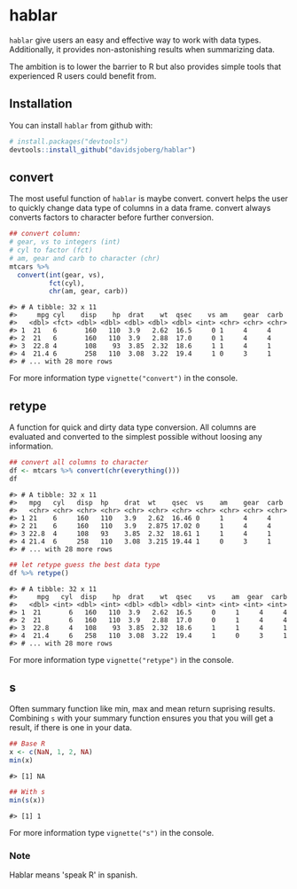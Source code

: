 
<!-- README.md is generated from README.Rmd. Please edit that file -->
hablar
======

`hablar` give users an easy and effective way to work with data types. Additionally, it provides non-astonishing results when summarizing data.

The ambition is to lower the barrier to R but also provides simple tools that experienced R users could benefit from.

Installation
------------

You can install `hablar` from github with:

``` r
# install.packages("devtools")
devtools::install_github("davidsjoberg/hablar")
```

convert
-------

The most useful function of `hablar` is maybe convert. convert helps the user to quickly change data type of columns in a data frame. convert always converts factors to character before further conversion.

``` r
## convert column:
# gear, vs to integers (int)
# cyl to factor (fct)
# am, gear and carb to character (chr)
mtcars %>% 
  convert(int(gear, vs),
          fct(cyl),
          chr(am, gear, carb))
```

    #> # A tibble: 32 x 11
    #>     mpg cyl    disp    hp  drat    wt  qsec    vs am    gear  carb 
    #>   <dbl> <fct> <dbl> <dbl> <dbl> <dbl> <dbl> <int> <chr> <chr> <chr>
    #> 1  21   6       160   110  3.9   2.62  16.5     0 1     4     4    
    #> 2  21   6       160   110  3.9   2.88  17.0     0 1     4     4    
    #> 3  22.8 4       108    93  3.85  2.32  18.6     1 1     4     1    
    #> 4  21.4 6       258   110  3.08  3.22  19.4     1 0     3     1    
    #> # ... with 28 more rows

For more information type `vignette("convert")` in the console.

retype
------

A function for quick and dirty data type conversion. All columns are evaluated and converted to the simplest possible without loosing any information.

``` r
## convert all columns to character
df <- mtcars %>% convert(chr(everything()))
df
```

    #> # A tibble: 32 x 11
    #>   mpg   cyl   disp  hp    drat  wt    qsec  vs    am    gear  carb 
    #>   <chr> <chr> <chr> <chr> <chr> <chr> <chr> <chr> <chr> <chr> <chr>
    #> 1 21    6     160   110   3.9   2.62  16.46 0     1     4     4    
    #> 2 21    6     160   110   3.9   2.875 17.02 0     1     4     4    
    #> 3 22.8  4     108   93    3.85  2.32  18.61 1     1     4     1    
    #> 4 21.4  6     258   110   3.08  3.215 19.44 1     0     3     1    
    #> # ... with 28 more rows

``` r
## let retype guess the best data type
df %>% retype()
```

    #> # A tibble: 32 x 11
    #>     mpg   cyl  disp    hp  drat    wt  qsec    vs    am  gear  carb
    #>   <dbl> <int> <dbl> <int> <dbl> <dbl> <dbl> <int> <int> <int> <int>
    #> 1  21       6   160   110  3.9   2.62  16.5     0     1     4     4
    #> 2  21       6   160   110  3.9   2.88  17.0     0     1     4     4
    #> 3  22.8     4   108    93  3.85  2.32  18.6     1     1     4     1
    #> 4  21.4     6   258   110  3.08  3.22  19.4     1     0     3     1
    #> # ... with 28 more rows

For more information type `vignette("retype")` in the console.

s
-

Often summary function like min, max and mean return suprising results. Combining `s` with your summary function ensures you that you will get a result, if there is one in your data.

``` r
## Base R
x <- c(NaN, 1, 2, NA)
min(x)
```

    #> [1] NA

``` r
## With s
min(s(x))
```

    #> [1] 1

For more information type `vignette("s")` in the console.

### Note

Hablar means 'speak R' in spanish.
